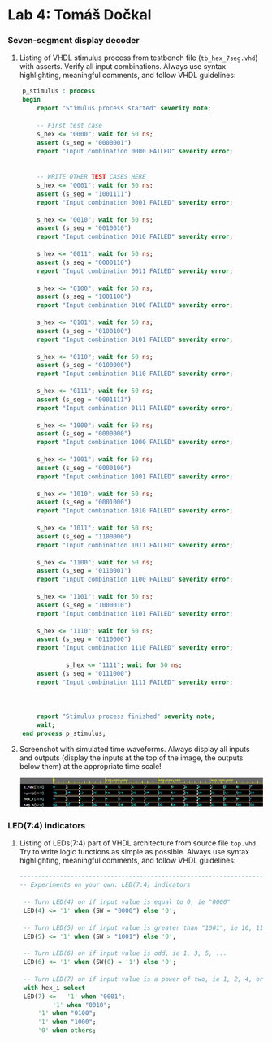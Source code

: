 # Lab 4: Tomáš Dočkal

### Seven-segment display decoder

1. Listing of VHDL stimulus process from testbench file (`tb_hex_7seg.vhd`) with asserts. Verify all input combinations. Always use syntax highlighting, meaningful comments, and follow VHDL guidelines:

```vhdl
    p_stimulus : process
    begin
        report "Stimulus process started" severity note;

        -- First test case
        s_hex <= "0000"; wait for 50 ns;
        assert (s_seg = "0000001")
        report "Input combination 0000 FAILED" severity error;


        -- WRITE OTHER TEST CASES HERE
		s_hex <= "0001"; wait for 50 ns;
        assert (s_seg = "1001111")
        report "Input combination 0001 FAILED" severity error;

		s_hex <= "0010"; wait for 50 ns;
        assert (s_seg = "0010010")
        report "Input combination 0010 FAILED" severity error;
        
        s_hex <= "0011"; wait for 50 ns;
        assert (s_seg = "0000110")
        report "Input combination 0011 FAILED" severity error;
        
        s_hex <= "0100"; wait for 50 ns;
        assert (s_seg = "1001100")
        report "Input combination 0100 FAILED" severity error;
        
        s_hex <= "0101"; wait for 50 ns;
        assert (s_seg = "0100100")
        report "Input combination 0101 FAILED" severity error;
        
        s_hex <= "0110"; wait for 50 ns;
        assert (s_seg = "0100000")
        report "Input combination 0110 FAILED" severity error;
        
        s_hex <= "0111"; wait for 50 ns;
        assert (s_seg = "0001111")
        report "Input combination 0111 FAILED" severity error;
        
        s_hex <= "1000"; wait for 50 ns;
        assert (s_seg = "0000000")
        report "Input combination 1000 FAILED" severity error;
        
        s_hex <= "1001"; wait for 50 ns;
        assert (s_seg = "0000100")
        report "Input combination 1001 FAILED" severity error;
        
        s_hex <= "1010"; wait for 50 ns;
        assert (s_seg = "0001000")
        report "Input combination 1010 FAILED" severity error;
        
        s_hex <= "1011"; wait for 50 ns;
        assert (s_seg = "1100000")
        report "Input combination 1011 FAILED" severity error;
        
        s_hex <= "1100"; wait for 50 ns;
        assert (s_seg = "0110001")
        report "Input combination 1100 FAILED" severity error;
        
        s_hex <= "1101"; wait for 50 ns;
        assert (s_seg = "1000010")
        report "Input combination 1101 FAILED" severity error;
        
        s_hex <= "1110"; wait for 50 ns;
        assert (s_seg = "0110000")
        report "Input combination 1110 FAILED" severity error;
        
                s_hex <= "1111"; wait for 50 ns;
        assert (s_seg = "0111000")
        report "Input combination 1111 FAILED" severity error;
        


        report "Stimulus process finished" severity note;
        wait;
    end process p_stimulus;
```

2. Screenshot with simulated time waveforms. Always display all inputs and outputs (display the inputs at the top of the image, the outputs below them) at the appropriate time scale!

   ![your figure](images/figure.png)

### LED(7:4) indicators

1. Listing of LEDs(7:4) part of VHDL architecture from source file `top.vhd`. Try to write logic functions as simple as possible. Always use syntax highlighting, meaningful comments, and follow VHDL guidelines:

   ```vhdl
   --------------------------------------------------------------------
   -- Experiments on your own: LED(7:4) indicators

    -- Turn LED(4) on if input value is equal to 0, ie "0000"
    LED(4) <= '1' when (SW = "0000") else '0';

    -- Turn LED(5) on if input value is greater than "1001", ie 10, 11, 12, ...
    LED(5) <= '1' when (SW > "1001") else '0';

    -- Turn LED(6) on if input value is odd, ie 1, 3, 5, ...
    LED(6) <= '1' when (SW(0) = '1') else '0';

    -- Turn LED(7) on if input value is a power of two, ie 1, 2, 4, or 8
    with hex_i select
    LED(7) <= 	'1' when "0001"; 
    		'1' when "0010";
		'1' when "0100";
		'1' when "1000";
		'0' when others;
   ```
